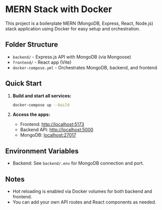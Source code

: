 # MERN Stack with Docker

This project is a boilerplate MERN (MongoDB, Express, React, Node.js) stack application using Docker for easy setup and orchestration.

## Folder Structure

- `backend/` - Express.js API with MongoDB (via Mongoose)
- `frontend/` - React app (Vite)
- `docker-compose.yml` - Orchestrates MongoDB, backend, and frontend

## Quick Start

1. **Build and start all services:**
   ```sh
   docker-compose up --build
   ```

2. **Access the apps:**
   - Frontend: [http://localhost:5173](http://localhost:5173)
   - Backend API: [http://localhost:5000](http://localhost:5000)
   - MongoDB: [localhost:27017](mongodb://localhost:27017)

## Environment Variables

- Backend: See `backend/.env` for MongoDB connection and port.

## Notes
- Hot reloading is enabled via Docker volumes for both backend and frontend.
- You can add your own API routes and React components as needed. 